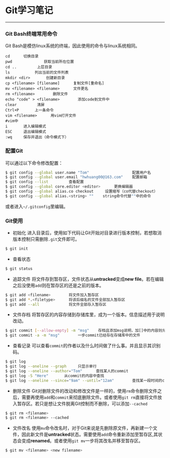 # Git学习笔记
------
### Git Bash终端常用命令
Git Bash是模仿linux系统的终端，因此使用的命令与linux系统相同。
```
cd      切换目录
pwd              获取当前所在位置
cd ..         上层目录
ls           列出当前的文件列表
mkdir <dir>       创建新目录
cp <filename> [filename]      复制文件[重命名]
mv <filename> <filename>      文件更名
rm <filename>        删除文件
echo "code" > <filename>        添加code到文件中
clear         清屏
Ctrl+P       上一条命令
vim <filename>      用vim打开文件
#vim中
i       进入编辑模式
ESC     退出编辑模式
:wq     保存并退出（命令模式下）
```

### 配置Git
可以通过以下命令修改配置：
```sh
$ git config --global user.name "Tom"                   配置用户名
$ git config --global user.email "hwhuang00@163.com"    配置邮箱
$ git config --list         查看配置
$ git config --global core.editor <editor>      更换编辑器
$ git config --global alias.co checkout     设置缩写（co代替checkout）
$ git config --global alias.<string> ""    string命令代替""中的命令
```
或者进入`~/.gitconfig`里编辑。

### Git使用
- 初始化
进入目录后，使用如下代码让Git开始对目录进行版本控制，若想取消版本控制只需删除`.git`文件即可。
```sh
$ git init
```
- 查看状态
```sh
$ git status
```
- 追踪文件
将文件存到暂存区，文件状态从**untracked**变成**new file**。若在编辑之后没使用`add`则在暂存区的还是之前的版本。
```sh
$ git add <filename>        将文件加入暂存区
$ git add *.<filetype>      将该后缀名的文件全部加入暂存区
$ git add --all             将文件全部存入暂存区
```
- 文件存档
将暂存区的内容存储到存储库里，成为一个版本。信息描述用于说明改动。
```sh
$ git commit [--allow-empty] -m "msg"    存档且添加msg说明，加[]中的内容则允许不添加信息
$ git commit -a -m "msg"        一步commit已经存在存储库中的文件
```
- 查看记录
可以查看`commit`的作者以及什么时间做了什么事。并且显示其识别码。
```sh
$ git log
$ git log --oneline --graph     只显示单行
$ git log --oneline --author="Tom"      查找某人的commit
$ git log -S "Here"       从commit的内容中查找
$ git log --oneline --since="9am" --until="12am"        查找某一段时间的commit
```
- 删除文件
Git对删除文件的改动和修改文件是一样的，使用`rm`命令删除文件之后，需要再使用`add`和`commit`来彻底删除文件。或者使用`git rm`直接将文件放入暂存区。若只是想让文件脱离Git控制而不删除，可以添加`--cached`
```sh
$ git rm <filename>
$ git rm <filename> --cached
```
- 文件改名
使用`mv`命令改名时，对于Git来说是先删除原文件，再新建一个文件，因此新文件是**untracked**状态。需要使用`add`命令重新添加至暂存区,其状态会变成**renamed**。或者使用`git mv`一步将其改名并移至暂存区。
```sh
$ git mv <filename> <new filename>
```







